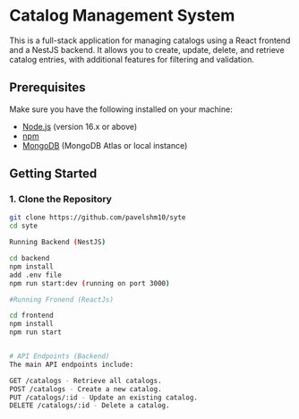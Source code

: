 # Catalog Management System

This is a full-stack application for managing catalogs using a React frontend and a NestJS backend. It allows you to create, update, delete, and retrieve catalog entries, with additional features for filtering and validation.

## Prerequisites

Make sure you have the following installed on your machine:

- [Node.js](https://nodejs.org/en/download/) (version 16.x or above)
- [npm](https://www.npmjs.com/get-npm) 
- [MongoDB](https://www.mongodb.com/) (MongoDB Atlas or local instance)

## Getting Started

### 1. Clone the Repository

```bash
git clone https://github.com/pavelshm10/syte
cd syte

Running Backend (NestJS) 

cd backend
npm install
add .env file
npm run start:dev (running on port 3000)

#Running Fronend (ReactJs)

cd frontend
npm install
npm run start


# API Endpoints (Backend)
The main API endpoints include:

GET /catalogs - Retrieve all catalogs.
POST /catalogs - Create a new catalog.
PUT /catalogs/:id - Update an existing catalog.
DELETE /catalogs/:id - Delete a catalog.

